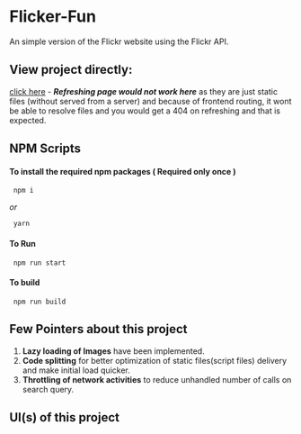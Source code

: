 # Flicker-Fun
An simple version of the Flickr website using the Flickr API.

## View project directly:

[click here](https://google.com) - _**Refreshing page would not work here**_ as they are just static files (without served from a server) and because of frontend routing, it wont be able to resolve files and you would get a 404 on refreshing and that is expected.

## NPM Scripts

#### To install the required npm packages ( Required only once )
     npm i
     
_or_

     yarn
    

#### To Run
     npm run start 

#### To build
     npm run build
     
## Few Pointers about this project 
1. **Lazy loading of Images** have been implemented.
2. **Code splitting** for better optimization of static files(script files) delivery and make initial load quicker.
3. **Throttling of network activities** to reduce unhandled number of calls on search query. 


## UI(s) of this project
